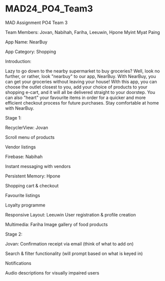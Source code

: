 # MAD24_PO4_Team3
MAD Assignment PO4 Team 3

Team Members:
Jovan,
Nabihah,
Fariha,
Leeuwin,
Hpone Myint Myat Paing

App Name: NearBuy

App Category: Shopping

Introduction:

Lazy to go down to the nearby supermarket to buy groceries? Well, look no further, or rather, look "nearbuy" to our app, NearBuy.
With NearBuy, you can get your groceries without leaving your house!
With this app, you can choose the outlet closest to you, add your choice of products to your shopping e-cart, and it will all be delivered straight to your doorstep.
You can also "heart" your favourite items in order for a quicker and more efficient checkout process for future purchases.
Stay comfortable at home with NearBuy.

Stage 1: 

RecyclerView: Jovan

Scroll menu of products

Vendor listings


Firebase: Nabihah

Instant messaging with vendors


Persistent Memory: Hpone

Shopping cart & checkout

Favourite listings

Loyalty programme


Responsive Layout: Leeuwin
User registration & profile creation


Multimedia: Fariha
Image gallery of food products



Stage 2:

Jovan:
Confirmation receipt via email (think of what to add on)

Search & filter functionality (will prompt based on what is keyed in)

Notifications

Audio descriptions for visually impaired users
